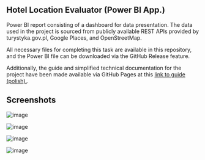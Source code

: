 ## Hotel Location Evaluator (Power BI App.)

Power BI report consisting of a dashboard for data presentation. The data used in the project is sourced from publicly available REST APIs provided by turystyka.gov.pl, Google Places, and OpenStreetMap.

All necessary files for completing this task are available in this repository, and the Power BI file can be downloaded via the GitHub Release feature.

Additionally, the guide and simplified technical documentation for the project have been made available via GitHub Pages at this [link to guide (polish).](https://stellauror.github.io/obsidian-githubpages/Cz%C4%99%C5%9B%C4%87-U%C5%BCytkowa/Przewodnik "kliknij aby przejść do poradnika").

## Screenshots

![image](https://github.com/user-attachments/assets/83b96d57-805c-4705-b102-ce4fba6d011c)

![image](https://github.com/user-attachments/assets/b59bbfe4-0a3c-4339-92bf-ea10a902677e)

![image](https://github.com/user-attachments/assets/16a8b8c5-acab-430c-8856-bffafe658a78)

![image](https://github.com/user-attachments/assets/03444e73-84b7-4403-99c5-53323bd1aa54)
